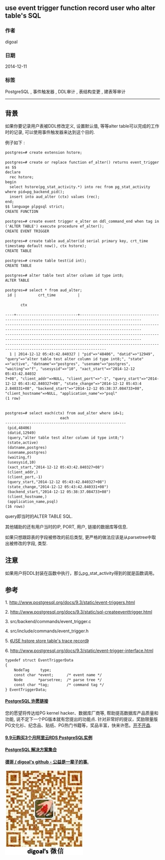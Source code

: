 ## use event trigger function record user who alter table's SQL  
                           
### 作者          
digoal          
          
### 日期           
2014-12-11          
            
### 标签          
PostgreSQL , 事件触发器 , DDL审计 , 表结构变更 , 建表等审计     
                      
----                      
                       
## 背景         
如果你要记录用户表被DDL修改定义, 设置默认值, 等等alter table可以完成的工作时的记录, 可以使用事件触发器来达到这个目的.  
  
例子如下 :   
  
```  
postgres=# create extension hstore;  
  
postgres=# create or replace function ef_alter() returns event_trigger as $$  
declare  
  rec hstore;  
begin  
  select hstore(pg_stat_activity.*) into rec from pg_stat_activity where pid=pg_backend_pid();  
  insert into aud_alter (ctx) values (rec);  
end;  
$$ language plpgsql strict;  
CREATE FUNCTION  
  
postgres=# create event trigger e_alter on ddl_command_end when tag in ('ALTER TABLE') execute procedure ef_alter();  
CREATE EVENT TRIGGER  
  
postgres=# create table aud_alter(id serial primary key, crt_time timestamp default now(), ctx hstore);  
CREATE TABLE  
  
postgres=# create table test(id int);  
CREATE TABLE  
  
postgres=# alter table test alter column id type int8;  
ALTER TABLE  
  
postgres=# select * from aud_alter;  
 id |          crt_time          |                                                                                                    
                                                                                                                                      
       ctx                                                                                                                            
                                                                                                                      
----+----------------------------+--------------------------------------------------------------------------------------------------  
------------------------------------------------------------------------------------------------------------------------------------  
------------------------------------------------------------------------------------------------------------------------------------  
--------------------------------------------------------------------------------------------------------------------  
  1 | 2014-12-12 05:43:42.840327 | "pid"=>"48406", "datid"=>"12949", "query"=>"alter table test alter column id type int8;", "state"  
=>"active", "datname"=>"postgres", "usename"=>"postgres", "waiting"=>"f", "usesysid"=>"10", "xact_start"=>"2014-12-12 05:43:42.84032  
7+08", "client_addr"=>NULL, "client_port"=>"-1", "query_start"=>"2014-12-12 05:43:42.840327+08", "state_change"=>"2014-12-12 05:43:4  
2.840331+08", "backend_start"=>"2014-12-12 05:38:37.084733+08", "client_hostname"=>NULL, "application_name"=>"psql"  
(1 row)  
  
  
postgres=# select each(ctx) from aud_alter where id=1;  
                         each                            
-------------------------------------------------------  
 (pid,48406)  
 (datid,12949)  
 (query,"alter table test alter column id type int8;")  
 (state,active)  
 (datname,postgres)  
 (usename,postgres)  
 (waiting,f)  
 (usesysid,10)  
 (xact_start,"2014-12-12 05:43:42.840327+08")  
 (client_addr,)  
 (client_port,-1)  
 (query_start,"2014-12-12 05:43:42.840327+08")  
 (state_change,"2014-12-12 05:43:42.840331+08")  
 (backend_start,"2014-12-12 05:38:37.084733+08")  
 (client_hostname,)  
 (application_name,psql)  
(16 rows)  
```  
  
query即当时的ALTER TABLE SQL.  
  
其他辅助的还有用户当时的IP, PORT, 用户, 链接的数据库等信息.  
  
如果只想跟踪表的字段被修改的前后类型, 更严格的做法应该是从parsetree中取出被修改的字段, 类型.  
  
## 注意  
如果用户将DDL封装在函数中执行，那么pg_stat_activity得到的就是函数调用。  
  
## 参考  
1\. http://www.postgresql.org/docs/9.3/static/event-triggers.html  
  
2\. http://www.postgresql.org/docs/9.3/static/sql-createeventtrigger.html  
  
3\. src/backend/commands/event_trigger.c  
  
4\. src/include/commands/event_trigger.h  
  
5\. [《USE hstore store table's trace record》](../201206/20120625_01.md)   
  
6\. http://www.postgresql.org/docs/9.3/static/event-trigger-interface.html  
  
```  
typedef struct EventTriggerData  
{  
    NodeTag     type;  
    const char *event;      /* event name */  
    Node       *parsetree;  /* parse tree */  
    const char *tag;        /* command tag */  
} EventTriggerData;  
```  
  
  
  
  
  
  
  
  
  
  
  
  
  
  
  
  
  
  
  
  
  
  
  
  
  
  
  
  
  
  
  
  
  
  
  
  
  
  
  
  
  
  
  
  
  
  
  
  
  
  
  
  
  
  
  
  
  
  
  
  
  
  
  
  
  
  
  
  
  
  
  
  
  
#### [PostgreSQL 许愿链接](https://github.com/digoal/blog/issues/76 "269ac3d1c492e938c0191101c7238216")
您的愿望将传达给PG kernel hacker、数据库厂商等, 帮助提高数据库产品质量和功能, 说不定下一个PG版本就有您提出的功能点. 针对非常好的提议，奖励限量版PG文化衫、纪念品、贴纸、PG热门书籍等，奖品丰富，快来许愿。[开不开森](https://github.com/digoal/blog/issues/76 "269ac3d1c492e938c0191101c7238216").  
  
  
#### [9.9元购买3个月阿里云RDS PostgreSQL实例](https://www.aliyun.com/database/postgresqlactivity "57258f76c37864c6e6d23383d05714ea")
  
  
#### [PostgreSQL 解决方案集合](https://yq.aliyun.com/topic/118 "40cff096e9ed7122c512b35d8561d9c8")
  
  
#### [德哥 / digoal's github - 公益是一辈子的事.](https://github.com/digoal/blog/blob/master/README.md "22709685feb7cab07d30f30387f0a9ae")
  
  
![digoal's wechat](../pic/digoal_weixin.jpg "f7ad92eeba24523fd47a6e1a0e691b59")
  
